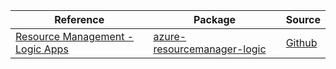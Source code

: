 | Reference | Package | Source |
|---|---|---|
|[Resource Management - Logic Apps](resourcemanager-logic-readme.md)|[azure-resourcemanager-logic](https://repo1.maven.org/maven2/com/azure/resourcemanager/azure-resourcemanager-logic)|[Github](https://github.com/Azure/azure-sdk-for-java)|
